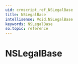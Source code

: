 ```yaml
---
uid: crmscript_ref_NSLegalBase
title: NSLegalBase
intellisense: Void.NSLegalBase
keywords: NSLegalBase
so.topic: reference
---
```


# NSLegalBase
